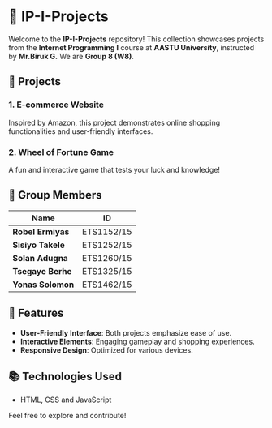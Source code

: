 # 🌟 IP-I-Projects

Welcome to the **IP-I-Projects** repository! This collection showcases projects from the **Internet Programming I** course at **AASTU University**, instructed by **Mr.Biruk G.** We are **Group 8 (W8)**.

## 🚀 Projects

### 1. E-commerce Website  
   Inspired by Amazon, this project demonstrates online shopping functionalities and user-friendly interfaces.

### 2. Wheel of Fortune Game  
   A fun and interactive game that tests your luck and knowledge!  

##  👥 Group Members

| Name                   | ID             |
|------------------------|----------------|
| **Robel Ermiyas**      | ETS1152/15     |
| **Sisiyo Takele**      | ETS1252/15     |
| **Solan Adugna**       | ETS1260/15     |
| **Tsegaye Berhe**      | ETS1325/15     |
| **Yonas Solomon**      | ETS1462/15     |

## 🚀 Features

- **User-Friendly Interface**: Both projects emphasize ease of use.
- **Interactive Elements**: Engaging gameplay and shopping experiences.
- **Responsive Design**: Optimized for various devices.

## 📚 Technologies Used

- HTML, CSS and JavaScript

Feel free to explore and contribute!
